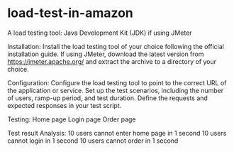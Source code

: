 # load-test-in-amazon
A load testing tool:
Java Development Kit (JDK) if using JMeter 

Installation:
Install the load testing tool of your choice following the official installation guide.
If using JMeter, download the latest version from https://jmeter.apache.org/ and extract the archive to a directory of your choice. 

Configuration:
Configure the load testing tool to point to the correct URL of the application or service.
Set up the test scenarios, including the number of users, ramp-up period, and test duration.
Define the requests and expected responses in your test script.

 Testing:
 Home page 
 Login page 
 Order page 

 Test result Analysis:
 10 users cannot enter home page in 1 second
 10 users cannot login in 1 second
 10 users cannot order in 1 second
 
   
  
